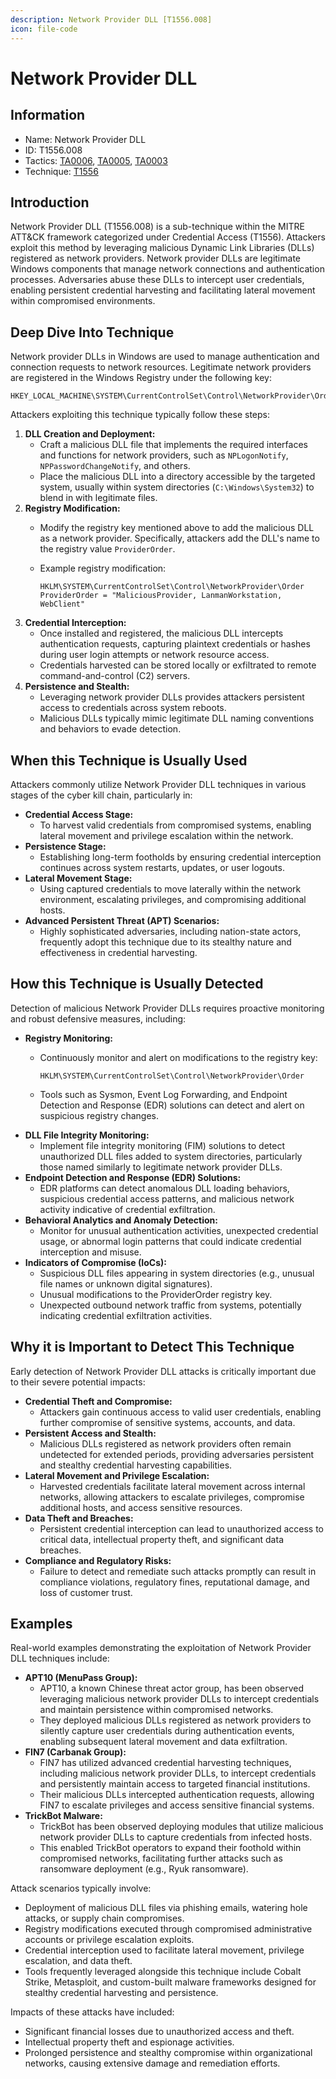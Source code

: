 ```yaml
---
description: Network Provider DLL [T1556.008]
icon: file-code
---
```


# Network Provider DLL

## Information

* Name: Network Provider DLL
* ID: T1556.008
* Tactics: [TA0006](../../ta0006/), [TA0005](../), [TA0003](../../ta0003/)
* Technique: [T1556](./)

## Introduction

Network Provider DLL (T1556.008) is a sub-technique within the MITRE ATT\&CK framework categorized under Credential Access (T1556). Attackers exploit this method by leveraging malicious Dynamic Link Libraries (DLLs) registered as network providers. Network provider DLLs are legitimate Windows components that manage network connections and authentication processes. Adversaries abuse these DLLs to intercept user credentials, enabling persistent credential harvesting and facilitating lateral movement within compromised environments.

## Deep Dive Into Technique

Network provider DLLs in Windows are used to manage authentication and connection requests to network resources. Legitimate network providers are registered in the Windows Registry under the following key:

```
HKEY_LOCAL_MACHINE\SYSTEM\CurrentControlSet\Control\NetworkProvider\Order
```

Attackers exploiting this technique typically follow these steps:

1. **DLL Creation and Deployment:**
   * Craft a malicious DLL file that implements the required interfaces and functions for network providers, such as `NPLogonNotify`, `NPPasswordChangeNotify`, and others.
   * Place the malicious DLL into a directory accessible by the targeted system, usually within system directories (`C:\Windows\System32`) to blend in with legitimate files.
2. **Registry Modification:**
   * Modify the registry key mentioned above to add the malicious DLL as a network provider. Specifically, attackers add the DLL's name to the registry value `ProviderOrder`.
   *   Example registry modification:

       ```
       HKLM\SYSTEM\CurrentControlSet\Control\NetworkProvider\Order
       ProviderOrder = "MaliciousProvider, LanmanWorkstation, WebClient"
       ```
3. **Credential Interception:**
   * Once installed and registered, the malicious DLL intercepts authentication requests, capturing plaintext credentials or hashes during user login attempts or network resource access.
   * Credentials harvested can be stored locally or exfiltrated to remote command-and-control (C2) servers.
4. **Persistence and Stealth:**
   * Leveraging network provider DLLs provides attackers persistent access to credentials across system reboots.
   * Malicious DLLs typically mimic legitimate DLL naming conventions and behaviors to evade detection.

## When this Technique is Usually Used

Attackers commonly utilize Network Provider DLL techniques in various stages of the cyber kill chain, particularly in:

* **Credential Access Stage:**
  * To harvest valid credentials from compromised systems, enabling lateral movement and privilege escalation within the network.
* **Persistence Stage:**
  * Establishing long-term footholds by ensuring credential interception continues across system restarts, updates, or user logouts.
* **Lateral Movement Stage:**
  * Using captured credentials to move laterally within the network environment, escalating privileges, and compromising additional hosts.
* **Advanced Persistent Threat (APT) Scenarios:**
  * Highly sophisticated adversaries, including nation-state actors, frequently adopt this technique due to its stealthy nature and effectiveness in credential harvesting.

## How this Technique is Usually Detected

Detection of malicious Network Provider DLLs requires proactive monitoring and robust defensive measures, including:

* **Registry Monitoring:**
  *   Continuously monitor and alert on modifications to the registry key:

      ```
      HKLM\SYSTEM\CurrentControlSet\Control\NetworkProvider\Order
      ```
  * Tools such as Sysmon, Event Log Forwarding, and Endpoint Detection and Response (EDR) solutions can detect and alert on suspicious registry changes.
* **DLL File Integrity Monitoring:**
  * Implement file integrity monitoring (FIM) solutions to detect unauthorized DLL files added to system directories, particularly those named similarly to legitimate network provider DLLs.
* **Endpoint Detection and Response (EDR) Solutions:**
  * EDR platforms can detect anomalous DLL loading behaviors, suspicious credential access patterns, and malicious network activity indicative of credential exfiltration.
* **Behavioral Analytics and Anomaly Detection:**
  * Monitor for unusual authentication activities, unexpected credential usage, or abnormal login patterns that could indicate credential interception and misuse.
* **Indicators of Compromise (IoCs):**
  * Suspicious DLL files appearing in system directories (e.g., unusual file names or unknown digital signatures).
  * Unusual modifications to the ProviderOrder registry key.
  * Unexpected outbound network traffic from systems, potentially indicating credential exfiltration activities.

## Why it is Important to Detect This Technique

Early detection of Network Provider DLL attacks is critically important due to their severe potential impacts:

* **Credential Theft and Compromise:**
  * Attackers gain continuous access to valid user credentials, enabling further compromise of sensitive systems, accounts, and data.
* **Persistent Access and Stealth:**
  * Malicious DLLs registered as network providers often remain undetected for extended periods, providing adversaries persistent and stealthy credential harvesting capabilities.
* **Lateral Movement and Privilege Escalation:**
  * Harvested credentials facilitate lateral movement across internal networks, allowing attackers to escalate privileges, compromise additional hosts, and access sensitive resources.
* **Data Theft and Breaches:**
  * Persistent credential interception can lead to unauthorized access to critical data, intellectual property theft, and significant data breaches.
* **Compliance and Regulatory Risks:**
  * Failure to detect and remediate such attacks promptly can result in compliance violations, regulatory fines, reputational damage, and loss of customer trust.

## Examples

Real-world examples demonstrating the exploitation of Network Provider DLL techniques include:

* **APT10 (MenuPass Group):**
  * APT10, a known Chinese threat actor group, has been observed leveraging malicious network provider DLLs to intercept credentials and maintain persistence within compromised networks.
  * They deployed malicious DLLs registered as network providers to silently capture user credentials during authentication events, enabling subsequent lateral movement and data exfiltration.
* **FIN7 (Carbanak Group):**
  * FIN7 has utilized advanced credential harvesting techniques, including malicious network provider DLLs, to intercept credentials and persistently maintain access to targeted financial institutions.
  * Their malicious DLLs intercepted authentication requests, allowing FIN7 to escalate privileges and access sensitive financial systems.
* **TrickBot Malware:**
  * TrickBot has been observed deploying modules that utilize malicious network provider DLLs to capture credentials from infected hosts.
  * This enabled TrickBot operators to expand their foothold within compromised networks, facilitating further attacks such as ransomware deployment (e.g., Ryuk ransomware).

Attack scenarios typically involve:

* Deployment of malicious DLL files via phishing emails, watering hole attacks, or supply chain compromises.
* Registry modifications executed through compromised administrative accounts or privilege escalation exploits.
* Credential interception used to facilitate lateral movement, privilege escalation, and data theft.
* Tools frequently leveraged alongside this technique include Cobalt Strike, Metasploit, and custom-built malware frameworks designed for stealthy credential harvesting and persistence.

Impacts of these attacks have included:

* Significant financial losses due to unauthorized access and theft.
* Intellectual property theft and espionage activities.
* Prolonged persistence and stealthy compromise within organizational networks, causing extensive damage and remediation efforts.
